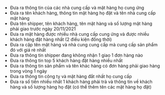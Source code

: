 - Đưa ra thông tin của các nhà cung cấp và mặt hàng họ cung ứng
- Đưa ra tên khách hàng, thông tin mặt hàng họ đặt và tên nhà cung cấp mặt hàng
- Đưa tên shipper, tên khách hàng, tên mặt hàng và số lượng mặt hàng phải giao trước ngày 20/11/2021
- Đưa ra mặt hàng được nhiều nhà cung cấp cung ứng và được nhiều khách hàng đặt hàng nhất (2 điều kiện đồng thời)
- Đưa ra cặp tên mặt hàng và nhà cung cung cấp mà cung cấp sản phẩm đó với giá rẻ nhất 
- Đưa ra thông tin shipper đang không nhận 1 giao 1 đơn hàng nào
- Đưa ra thông tin top 5 khách hàng đặt hàng nhiều nhất
- Đưa ra thông tin sản phẩm và tên khác hàng có đơn hàng phải giao hàng trong vòng 1 ngày
- Đưa ra thông tin công ty và mặt hàng đắt nhất họ cung cấp
- Đưa ra số tiền nhiều nhất 1 khách hàng phải trả và thông tin về khách hàng và số lượng hàng họ đặt (có thể thêm tên các mặt hàng họ đặt)
